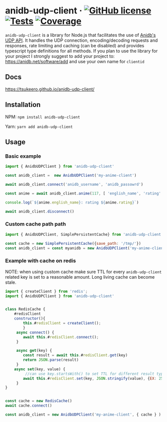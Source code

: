 # anidb-udp-client &middot; [![GitHub license](https://img.shields.io/badge/license-MIT-blue.svg)](https://github.com/tsukeero/anidb-udp-client/blob/main/LICENSE) [![Tests](https://img.shields.io/github/workflow/status/tsukeero/anidb-udp-client/Tests)](https://github.com/tsukeero/anidb-udp-client/actions/workflows/tests.yml) [![Coverage](https://img.shields.io/codecov/c/gh/tsukeero/anidb-udp-client)](https://codecov.io/github/tsukeero/anidb-udp-client)

`anidb-udp-client` is a library for Node.js that facilitates the use of [Anidb's](https://anidb.net/) [UDP API](https://wiki.anidb.net/UDP_API_Definition). It handles the UDP connection, encoding/decoding requests and responses, rate limiting and caching (can be disabled) and provides typescript type definitions for all methods.
If you plan to use the library for your project I strongly suggest to add your project to: https://anidb.net/software/add and use  your own name for `clientid`

## Docs
https://tsukeero.github.io/anidb-udp-client/

## Installation

NPM: `npm install anidb-udp-client`

Yarn: `yarn add anidb-udp-client`

## Usage

### Basic example

```js
import { AnidbUDPClient } from 'anidb-udp-client'

const anidb_client =  new AnidbUDPClient('my-anime-client')

await anidb_client.connect('anidb_username', 'anidb_passowrd')

const anime = await anidb_client.anime(117, [ 'english_name', 'rating' ])

console.log(`${anime.english_name}: rating ${anime.rating}`)

await anidb_client.disconnect()

```
### Custom cache path path
```js
import { AnidbUDPClient, SimplePersistentCache} from 'anidb-udp-client'

const cache = new SimplePersistentCache({save_path: '/tmp/'})
const anidb_client = const myanidb = new AnidbUDPClient('my-anime-client', { cache } )
```


### Example with cache on redis
NOTE: when using custom cache make sure TTL for every `anidb-udp-client` related key is set to a reasonable amount. Long living cache can become stale.

```js
import { createClient } from 'redis';
import { AnidbUDPClient } from 'anidb-udp-client'


class RedisCache {
    #redisClient
    constructor(){
        this.#redisClient = createClient();
        }
     async connect() {
        await this.#redisClient.connect();
     }

     async get(key) {
        const result = await this.#redisClient.get(key)
        return JSON.parse(result)
     }
    async set(key, value) {
         //can use key.startsWith() to set TTL for different result types: 'ANIME:', 'FILE:', ...
        await this.#redisClient.set(key, JSON.stringify(value), {EX: 2592000 })
     }
}


const cache = new RedisCache()
await cache.connect()

const anidb_client = new AnidbUDPClient('my-anime-client', { cache } )
```